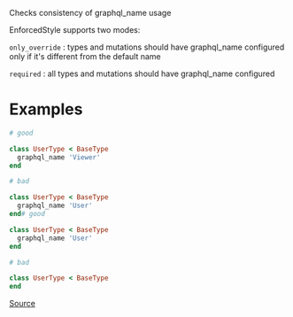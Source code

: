 
Checks consistency of graphql_name usage

EnforcedStyle supports two modes:

`only_override` : types and mutations should have graphql_name configured only if it's
 different from the default name

`required` : all types and mutations should have graphql_name configured

# Examples

```ruby
# good

class UserType < BaseType
  graphql_name 'Viewer'
end

# bad

class UserType < BaseType
  graphql_name 'User'
end# good

class UserType < BaseType
  graphql_name 'User'
end

# bad

class UserType < BaseType
end
```

[Source](http://www.rubydoc.info/gems/rubocop/RuboCop/Cop/GraphQL/GraphqlName)